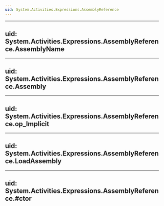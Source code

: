 ```yaml
---
uid: System.Activities.Expressions.AssemblyReference
---
```


---
uid: System.Activities.Expressions.AssemblyReference.AssemblyName
---

---
uid: System.Activities.Expressions.AssemblyReference.Assembly
---

---
uid: System.Activities.Expressions.AssemblyReference.op_Implicit
---

---
uid: System.Activities.Expressions.AssemblyReference.LoadAssembly
---

---
uid: System.Activities.Expressions.AssemblyReference.#ctor
---
